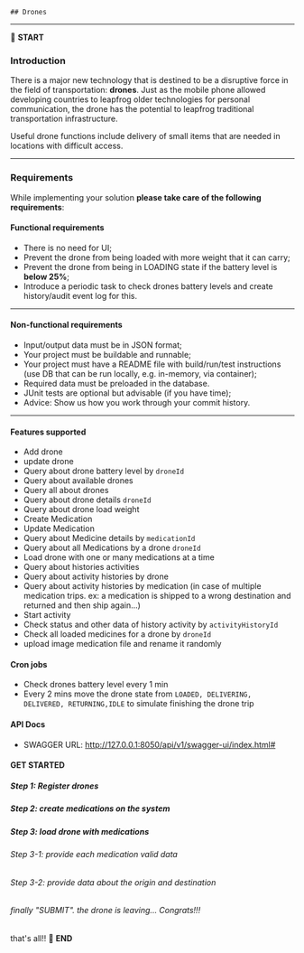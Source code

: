     ## Drones

-----------------------------------------------------

:scroll: **START**

### Introduction

There is a major new technology that is destined to be a disruptive force in the field of transportation: **drones**. Just as the mobile phone allowed developing countries to leapfrog older technologies for personal communication, the drone has the potential to leapfrog traditional transportation infrastructure.

Useful drone functions include delivery of small items that are needed in locations with difficult access.

-------------------------------------------------------

### Requirements

While implementing your solution **please take care of the following requirements**: 

#### Functional requirements

- There is no need for UI;
- Prevent the drone from being loaded with more weight that it can carry;
- Prevent the drone from being in LOADING state if the battery level is **below 25%**;
- Introduce a periodic task to check drones battery levels and create history/audit event log for this.

---------------------------------------------------------

#### Non-functional requirements

- Input/output data must be in JSON format;
- Your project must be buildable and runnable;
- Your project must have a README file with build/run/test instructions (use DB that can be run locally, e.g. in-memory, via container);
- Required data must be preloaded in the database.
- JUnit tests are optional but advisable (if you have time);
- Advice: Show us how you work through your commit history.

-----------------------------------------------------------

#### Features supported
* Add drone
* update drone
* Query about drone battery level by ``droneId``
* Query about available drones
* Query all about drones
* Query about  drone details ``droneId``
* Query about drone load weight
* Create Medication
* Update Medication
* Query about Medicine details by ``medicationId``
* Query about all Medications by a drone ``droneId``
* Load drone with one or many medications at a time
* Query about histories activities
* Query about activity histories by drone
* Query about activity histories by medication (in case of multiple medication trips. ex: a medication is shipped to a wrong destination and returned and then ship again...) 
* Start activity
* Check status and other data of history activity by ``activityHistoryId``
* Check all loaded medicines for a drone by ``droneId``
* upload image medication file and rename it randomly 

#### Cron jobs
* Check drones battery level every 1 min
* Every 2 mins move the drone state from ```LOADED,
  DELIVERING,
  DELIVERED,
  RETURNING,IDLE``` to simulate finishing the drone trip

#### API Docs 
 - SWAGGER URL: http://127.0.0.1:8050/api/v1/swagger-ui/index.html#

#### GET STARTED
##### Step 1: Register drones
##### Step 2: create medications on the system
##### Step 3: load drone with medications
###### Step 3-1: provide each medication valid data
###### Step 3-2: provide data about the origin and destination
###### finally "SUBMIT". the drone is leaving... Congrats!!!

that's all!!
:scroll: **END** 
